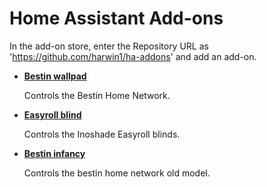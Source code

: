 # Home Assistant Add-ons

In the add-on store, enter the Repository URL as 'https://github.com/harwin1/ha-addons' and add an add-on.

- **[Bestin wallpad](/bestin_wallpad/README.md)**

    Controls the Bestin Home Network.
    
- **[Easyroll blind](/easyroll_blind/README.md)**

    Controls the Inoshade Easyroll blinds.

- **[Bestin infancy](/bestin_infancy/README.md)**

    Controls the bestin home network old model.
    

